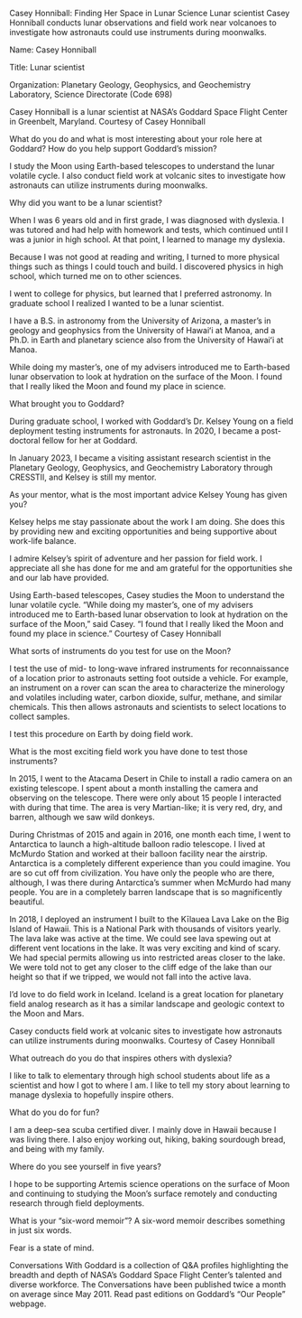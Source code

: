 Casey Honniball: Finding Her Space in Lunar Science 
 Lunar scientist Casey Honniball conducts lunar observations and field work near volcanoes to investigate how astronauts could use instruments during moonwalks.

Name: Casey Honniball

Title: Lunar scientist

Organization: Planetary Geology, Geophysics, and Geochemistry Laboratory, Science Directorate (Code 698)

Casey Honniball is a lunar scientist at NASA’s Goddard Space Flight Center in Greenbelt, Maryland. Courtesy of Casey Honniball

What do you do and what is most interesting about your role here at Goddard? How do you help support Goddard’s mission?

I study the Moon using Earth-based telescopes to understand the lunar volatile cycle. I also conduct field work at volcanic sites to investigate how astronauts can utilize instruments during moonwalks.

Why did you want to be a lunar scientist?

When I was 6 years old and in first grade, I was diagnosed with dyslexia. I was tutored and had help with homework and tests, which continued until I was a junior in high school. At that point, I learned to manage my dyslexia.

Because I was not good at reading and writing, I turned to more physical things such as things I could touch and build. I discovered physics in high school, which turned me on to other sciences.

I went to college for physics, but learned that I preferred astronomy. In graduate school I realized I wanted to be a lunar scientist.

I have a B.S. in astronomy from the University of Arizona, a master’s in geology and geophysics from the University of Hawaiʻi at Manoa, and a Ph.D. in Earth and planetary science also from the University of Hawaiʻi at Manoa.

While doing my master’s, one of my advisers introduced me to Earth-based lunar observation to look at hydration on the surface of the Moon. I found that I really liked the Moon and found my place in science.

What brought you to Goddard?

During graduate school, I worked with Goddard’s Dr. Kelsey Young on a field deployment testing instruments for astronauts. In 2020, I became a post-doctoral fellow for her at Goddard.

In January 2023, I became a visiting assistant research scientist in the Planetary Geology, Geophysics, and Geochemistry Laboratory through CRESSTII, and Kelsey is still my mentor.

As your mentor, what is the most important advice Kelsey Young has given you?

Kelsey helps me stay passionate about the work I am doing. She does this by providing new and exciting opportunities and being supportive about work-life balance.

I admire Kelsey’s spirit of adventure and her passion for field work. I appreciate all she has done for me and am grateful for the opportunities she and our lab have provided.

Using Earth-based telescopes, Casey studies the Moon to understand the lunar volatile cycle. “While doing my master’s, one of my advisers introduced me to Earth-based lunar observation to look at hydration on the surface of the Moon,” said Casey. “I found that I really liked the Moon and found my place in science.” Courtesy of Casey Honniball

What sorts of instruments do you test for use on the Moon?

I test the use of mid- to long-wave infrared instruments for reconnaissance of a location prior to astronauts setting foot outside a vehicle. For example, an instrument on a rover can scan the area to characterize the minerology and volatiles including water, carbon dioxide, sulfur, methane, and similar chemicals. This then allows astronauts and scientists to select locations to collect samples.

I test this procedure on Earth by doing field work.

What is the most exciting field work you have done to test those instruments?

In 2015, I went to the Atacama Desert in Chile to install a radio camera on an existing telescope. I spent about a month installing the camera and observing on the telescope. There were only about 15 people I interacted with during that time. The area is very Martian-like; it is very red, dry, and barren, although we saw wild donkeys.

During Christmas of 2015 and again in 2016, one month each time, I went to Antarctica to launch a high-altitude balloon radio telescope. I lived at McMurdo Station and worked at their balloon facility near the airstrip. Antarctica is a completely different experience than you could imagine. You are so cut off from civilization. You have only the people who are there, although, I was there during Antarctica’s summer when McMurdo had many people. You are in a completely barren landscape that is so magnificently beautiful.

In 2018, I deployed an instrument I built to the Kīlauea Lava Lake on the Big Island of Hawaii. This is a National Park with thousands of visitors yearly. The lava lake was active at the time. We could see lava spewing out at different vent locations in the lake. It was very exciting and kind of scary. We had special permits allowing us into restricted areas closer to the lake. We were told not to get any closer to the cliff edge of the lake than our height so that if we tripped, we would not fall into the active lava.

I’d love to do field work in Iceland. Iceland is a great location for planetary field analog research as it has a similar landscape and geologic context to the Moon and Mars.

Casey conducts field work at volcanic sites to investigate how astronauts can utilize instruments during moonwalks. Courtesy of Casey Honniball

What outreach do you do that inspires others with dyslexia?

I like to talk to elementary through high school students about life as a scientist and how I got to where I am. I like to tell my story about learning to manage dyslexia to hopefully inspire others.

What do you do for fun?

I am a deep-sea scuba certified diver. I mainly dove in Hawaii because I was living there. I also enjoy working out, hiking, baking sourdough bread, and being with my family.

Where do you see yourself in five years?

I hope to be supporting Artemis science operations on the surface of Moon and continuing to studying the Moon’s surface remotely and conducting research through field deployments.

What is your “six-word memoir”? A six-word memoir describes something in just six words.

Fear is a state of mind.

Conversations With Goddard is a collection of Q&A profiles highlighting the breadth and depth of NASA’s Goddard Space Flight Center’s talented and diverse workforce. The Conversations have been published twice a month on average since May 2011. Read past editions on Goddard’s “Our People” webpage.